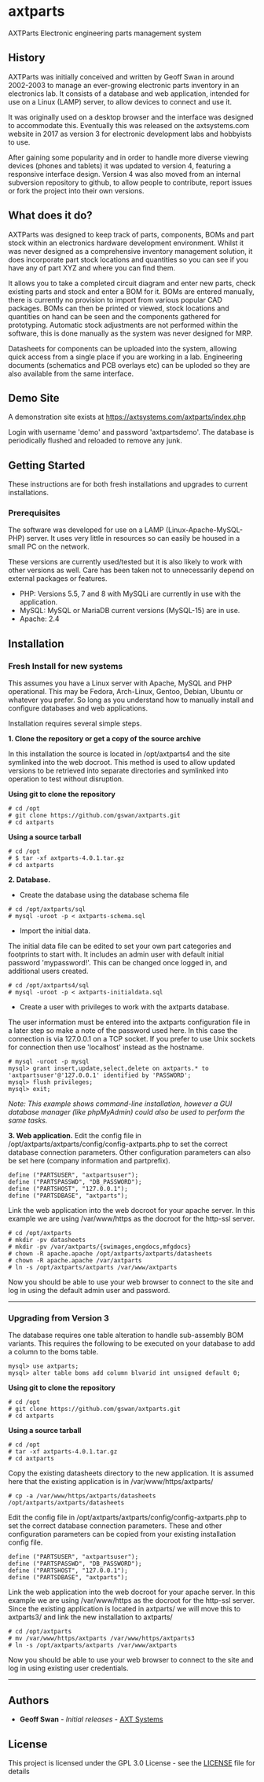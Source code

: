 # axtparts
AXTParts Electronic engineering parts management system

## History
AXTParts was initially conceived and written by Geoff Swan in around 2002-2003 to manage an ever-growing electronic parts inventory in an electronics lab. It consists of a database and web application, intended for use on a Linux (LAMP) server, to allow devices to connect and use it.

It was originally used on a desktop browser and the interface was designed to accommodate this. Eventually this was released on the axtsystems.com website in 2017 as version 3 for electronic development labs and hobbyists to use. 

After gaining some popularity and in order to handle more diverse viewing devices (phones and tablets) it was updated to version 4, featuring a responsive interface design. Version 4 was also moved from an internal subversion repository to github, to allow people to contribute, report issues or fork the project into their own versions.

## What does it do?
AXTParts was designed to keep track of parts, components, BOMs and part stock within an electronics hardware development environment. Whilst it was never designed as a comprehensive inventory management solution, it does incorporate part stock locations and quantities so you can see if you have any of part XYZ and where you can find them. 

It allows you to take a completed circuit diagram and enter new parts, check existing parts and stock and enter a BOM for it. BOMs are entered manually, there is currently no provision to import from various popular CAD packages. BOMs can then be printed or viewed, stock locations and quantities on hand can be seen and the components gathered for prototyping. Automatic stock adjustments are not performed within the software, this is done manually as the system was never designed for MRP.

Datasheets for components can be uploaded into the system, allowing quick access from a single place if you are working in a lab. Engineering documents (schematics and PCB overlays etc) can be uploded so they are also available from the same interface.

## Demo Site
A demonstration site exists at https://axtsystems.com/axtparts/index.php

Login with username 'demo' and password 'axtpartsdemo'. The database is periodically flushed and reloaded to remove any junk.


## Getting Started

These instructions are for both fresh installations and upgrades to current installations.

### Prerequisites

The software was developed for use on a LAMP (Linux-Apache-MySQL-PHP) server. It uses very little in resources so can easily be housed in a small PC on the network.

These versions are currently used/tested but it is also likely to work with other versions as well. 
Care has been taken not to unnecessarily depend on external packages or features.

* PHP: Versions 5.5, 7 and 8 with MySQLi are currently in use with the application.
* MySQL: MySQL or MariaDB current versions (MySQL-15) are in use.
* Apache: 2.4


## Installation

### Fresh Install for new systems

This assumes you have a Linux server with Apache, MySQL and PHP operational. This may be Fedora, Arch-Linux, Gentoo, Debian, Ubuntu or whatever you prefer.
So long as you understand how to manually install and configure databases and web applications.

Installation requires several simple steps.

**1. Clone the repository or get a copy of the source archive**

In this installation the source is located in /opt/axtparts4 and the site symlinked into the web docroot. 
This method is used to allow updated versions to be retrieved into separate directories and symlinked into operation to test without disruption.

**Using git to clone the repository**
```
# cd /opt
# git clone https://github.com/gswan/axtparts.git
# cd axtparts
```
**Using a source tarball**
```
# cd /opt
# $ tar -xf axtparts-4.0.1.tar.gz 
# cd axtparts
```


**2. Database.**

* Create the database using the database schema file
```
# cd /opt/axtparts/sql
# mysql -uroot -p < axtparts-schema.sql
```
* Import the initial data. 

The initial data file can be edited to set your own part categories and footprints to start with. 
It includes an admin user with default initial password 'mypassword!'. This can be changed once logged in, and additional users created.
```
# cd /opt/axtparts4/sql
# mysql -uroot -p < axtparts-initialdata.sql
```
* Create a user with privileges to work with the axtparts database.

The user information must be entered into the axtparts configuration file in a later step so make a note of the password used here.
In this case the connection is via 127.0.0.1 on a TCP socket. If you prefer to use Unix sockets for connection then use 'localhost' instead as the hostname.
```
# mysql -uroot -p mysql
mysql> grant insert,update,select,delete on axtparts.* to 'axtpartsuser'@'127.0.0.1' identified by 'PASSWORD';
mysql> flush privileges;
mysql> exit;
```
*Note: This example shows command-line installation, however a GUI database manager (like phpMyAdmin) could also be used to perform the same tasks.*


**3. Web application.**
Edit the config file in /opt/axtparts/axtparts/config/config-axtparts.php to set the correct database connection parameters. 
Other configuration parameters can also be set here (company information and partprefix).
```
define ("PARTSUSER", "axtpartsuser");
define ("PARTSPASSWD", "DB_PASSWORD");
define ("PARTSHOST", "127.0.0.1");
define ("PARTSDBASE", "axtparts");
```

Link the web application into the web docroot for your apache server. 
In this example we are using /var/www/https as the docroot for the http-ssl server.
```
# cd /opt/axtparts
# mkdir -pv datasheets
# mkdir -pv /var/axtparts/{swimages,engdocs,mfgdocs}
# chown -R apache.apache /opt/axtparts/axtparts/datasheets
# chown -R apache.apache /var/axtparts
# ln -s /opt/axtparts/axtparts /var/www/axtparts
```
Now you should be able to use your web browser to connect to the site and log in using the default admin user and password.

---
### Upgrading from Version 3
The database requires one table alteration to handle sub-assembly BOM variants.
This requires the following to be executed on your database to add a column to the boms table.
```
mysql> use axtparts;
mysql> alter table boms add column blvarid int unsigned default 0;
```

**Using git to clone the repository**
```
# cd /opt
# git clone https://github.com/gswan/axtparts.git
# cd axtparts
```
**Using a source tarball**
```
# cd /opt
# tar -xf axtparts-4.0.1.tar.gz 
# cd axtparts
```
Copy the existing datasheets directory to the new application. 
It is assumed here that the existing application is in /var/www/https/axtparts/
```
# cp -a /var/www/https/axtparts/datasheets /opt/axtparts/axtparts/datasheets
```

Edit the config file in /opt/axtparts/axtparts/config/config-axtparts.php to set the correct database connection parameters. 
These and other configuration parameters can be copied from your existing installation config file.
```
define ("PARTSUSER", "axtpartsuser");
define ("PARTSPASSWD", "DB_PASSWORD");
define ("PARTSHOST", "127.0.0.1");
define ("PARTSDBASE", "axtparts");
```

Link the web application into the web docroot for your apache server. In this example we are using /var/www/https as the docroot for the http-ssl server.
Since the existing application is located in axtparts/ we will move this to axtparts3/ and link the new installation to axtparts/
```
# cd /opt/axtparts
# mv /var/www/https/axtparts /var/www/https/axtparts3
# ln -s /opt/axtparts/axtparts /var/www/axtparts
```
Now you should be able to use your web browser to connect to the site and log in using existing user credentials.

---
## Authors

* **Geoff Swan** - *Initial releases* - [AXT Systems](https://axtsystems.com)


## License

This project is licensed under the GPL 3.0 License - see the [LICENSE](LICENSE) file for details

